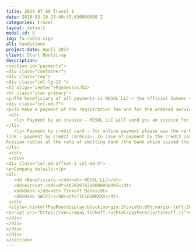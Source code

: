 ```yaml
---
title: 2014 07 09 Travel 1
date: 2018-03-10 23:40:43.630000000 Z
categories: travel
layout: default
modal-id: 5
img: fa-ruble-sign
alt: Conditions
project-date: April 2014
client: Start Bootstrap
description:
<section id="payments">
<div class="container">
<div class="row">
<div class="col-lg-12 ">
<h2 align="center">Payments</h2>
<hr class="star-primary">
<p>The beneficiary of all payments is MESOL LLC – the official Summer school operator.</p>
<div class="col-md-7">
<p>To make a payment of the registration fee and for the ordered services please choose one on the following kinds of payment:</p>
 <ol>
   <li> Payment by an invoice – MESOL LLC will send you an invoice for the chosen services. All possible bank commissions, fees or other charges are to be fully paid by participant. If any commissions, fees or other charges are passed to MESOL LLC, participant will be required to compensate MESOL LLC for them.
</li>
   <li> Payment by credit card – for online payment please use the <a href="#portfolioModal-payment" class="portfolio-link" data-toggle="modal">
link - payment by credit card</a>. In case of payment by the credit card with foreign currency (not rubles) the sum will be convert to
Russian rubles at the rate of emitting bank (the bank which issued the credit card). Operation of withdrawing from the Customer's credit card is carrying out in rubles.
</li>
 </ol>
 </div>
<div class="col-md-offset-2 col-md-3">
<p>Company details:</p>
<dl>
   <dd >Beneficiary:</dd><dt> MESOL LLC</dt>
   <dd>Account:<dd><dt>40702978210000000495</dt>
   <dd>Bank:</dd><dt> Tinkoff Bank</dt>
   <dd>Bank SWIFT:</dd><dt>TICSRUMMXXX</dt>
 </dl>
 <style>.tinkoffPayRow{display:block;margin:1%;width:60%;margin-left:20%}</style>
<script src="https://securepay.tinkoff.ru/html/payForm/js/tinkoff.js"></script>
</div>
</div>
</div>
</div>
</section>
---
```

